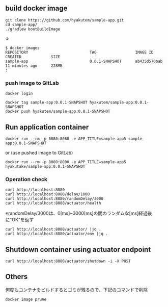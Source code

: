 ## build docker image

```
git clone https://github.com/hyakutem/sample-app.git
cd sample-app/
./gradlew bootBuildImage
```

↓

```
$ docker images
REPOSITORY                           TAG                 IMAGE ID            CREATED             SIZE
sample-app                           0.0.1-SNAPSHOT      ab435d570bab        11 minutes ago      228MB
:
```

### push image to GitLab

```
docker login
```

```
docker tag sample-app:0.0.1-SNAPSHOT hyakutem/sample-app:0.0.1-SNAPSHOT
docker push hyakutem/sample-app:0.0.1-SNAPSHOT
```


## Run application container

```
docker run --rm -p 8080:8080 -e APP_TITLE=sample-app5 sample-app:0.0.1-SNAPSHOT
```

or (use pushed image to GitLab)

```
docker run --rm -p 8080:8080 -e APP_TITLE=sample-app5 hyakutake/sample-app:0.0.1-SNAPSHOT
```


### Operation check

```
curl http://localhost:8080
curl http://localhost:8080/delay/1000
curl http://localhost:8080/randomDelay/3000
curl http://localhost:8080/actuator/health
```

※randomDelay/3000は、0[ms]~3000[ms]の間のランダムな[ms]経過後に"OK"を返す

```
curl http://localhost:8080/actuator/ |jq .
curl http://localhost:8080/actuator/env |jq .
```

## Shutdown container using actuator endpoint

```
curl http://localhost:8080/actuator/shutdown -i -X POST
```

## Others
何度もコンテナをビルドするとゴミが残るので、下記のコマンドで削除

```
docker image prune
```

